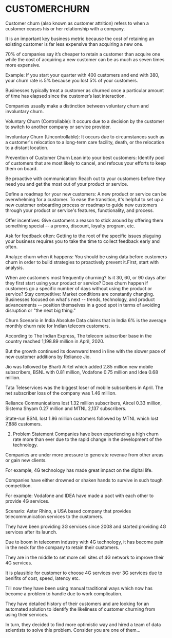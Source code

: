 # CUSTOMERCHURN

Customer churn (also known as customer attrition) refers to when a customer ceases his or her relationship with a company.

It is an important key business metric because the cost of retaining an existing customer is far less expensive than acquiring a new one.

70% of companies say it’s cheaper to retain a customer than acquire one while the cost of acquiring a new customer can be as much as seven times more expensive.

Example: If you start your quarter with 400 customers and end with 380, your churn rate is 5% because you lost 5% of your customers.

Businesses typically treat a customer as churned once a particular amount of time has elapsed since the customer’s last interaction.

Companies usually make a distinction between voluntary churn and involuntary churn.

Voluntary Churn (Controllable): It occurs due to a decision by the customer to switch to another company or service provider.

Involuntary Churn (Uncontrollable): It occurs due to circumstances such as a customer's relocation to a long-term care facility, death, or the relocation to a distant location.



Prevention of Customer Churn
Lean into your best customers: Identify pool of customers that are most likely to cancel, and refocus your efforts to keep them on board.

Be proactive with communication: Reach out to your customers before they need you and get the most out of your product or service.

Define a roadmap for your new customers: A new product or service can be overwhelming for a customer. To ease the transition, it's helpful to set up a new customer onboarding process or roadmap to guide new customers through your product or service's features, functionality, and process.

Offer incentives: Give customers a reason to stick around by offering them something special -- a promo, discount, loyalty program, etc.

Ask for feedback often: Getting to the root of the specific issues plaguing your business requires you to take the time to collect feedback early and often.

Analyze churn when it happens: You should be using data before customers churn in order to build strategies to proactively prevent it.First, start with analysis.

When are customers most frequently churning?
Is it 30, 60, or 90 days after they first start using your product or service?
Does churn happen if customers go a specific number of days without using the product or service?
Stay competitive: Market conditions are constantly changing. Businesses focused on what's next -- trends, technology, and product advancements -- position themselves in a good spot in terms of avoiding disruption or "the next big thing."


Churn Scenario in India
Absolute Data claims that in India 6% is the average monthly churn rate for Indian telecom customers.

According to The Indian Express, The telecom subscriber base in the country reached 1,198.89 million in April, 2020.

But the growth continued its downward trend in line with the slower pace of new customer additions by Reliance Jio.

Jio was followed by Bharti Airtel which added 2.85 million new mobile subscribers, BSNL with 0.81 million, Vodafone 0.75 million and Idea 0.68 million.

Tata Teleservices was the biggest loser of mobile subscribers in April. The net subscriber loss of the company was 1.46 million.

Reliance Communications lost 1.32 million subscribers, Aircel 0.33 million, Sistema Shyam 0.27 million and MTNL 2,137 subscribers.

State-run BSNL lost 1.86 million customers followed by MTNL which lost 7,888 customers.


2. Problem Statement
Companies have been experiencing a high churn rate more than ever due to the rapid change in the development of the technology.

Companies are under more pressure to generate revenue from other areas or gain new clients.

For example, 4G technology has made great impact on the digital life.

Companies have either drowned or shaken hands to survive in such tough competition.

For example: Vodafone and IDEA have made a pact with each other to provide 4G services.



Scenario:
Aster Rhino, a USA based company that provides telecommunication services to the customers.

They have been providing 3G services since 2008 and started providing 4G services after its launch.

Due to boom in telecomm industry with 4G technology, it has become pain in the neck for the company to retain their customers.

They are in the middle to set more cell sites of 4G network to improve their 4G services.

It is plausible for customer to choose 4G services over 3G services due to benifits of cost, speed, latency etc.

Till now they have been using manual traditional ways which now has become a problem to handle due to work complication.

They have detailed history of their customers and are looking for an automated solution to identify the likeliness of customer churning from using their services.

In turn, they decided to find more optimistic way and hired a team of data scientists to solve this problem. Consider you are one of them...
